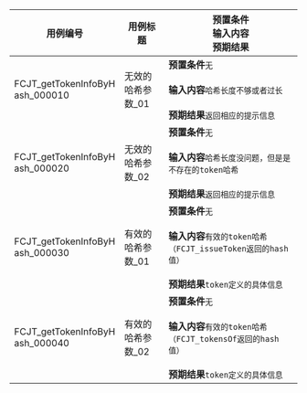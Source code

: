 |用例编号|用例标题|预置条件<br>输入内容<br>预期结果|
|----------------|----------------|----------------|
|FCJT_getTokenInfoByH<br>ash_000010|无效的哈希参数_01|**预置条件**`无`<br><br>**输入内容**`哈希长度不够或者过长`<br><br>**预期结果**`返回相应的提示信息`|
|FCJT_getTokenInfoByH<br>ash_000020|无效的哈希参数_02|**预置条件**`无`<br><br>**输入内容**`哈希长度没问题，但是是不存在的token哈希`<br><br>**预期结果**`返回相应的提示信息`|
|FCJT_getTokenInfoByH<br>ash_000030|有效的哈希参数_01|**预置条件**`无`<br><br>**输入内容**`有效的token哈希（FCJT_issueToken返回的hash值）`<br><br>**预期结果**`token定义的具体信息`|
|FCJT_getTokenInfoByH<br>ash_000040|有效的哈希参数_02|**预置条件**`无`<br><br>**输入内容**`有效的token哈希（FCJT_tokensOf返回的hash值）`<br><br>**预期结果**`token定义的具体信息`|
